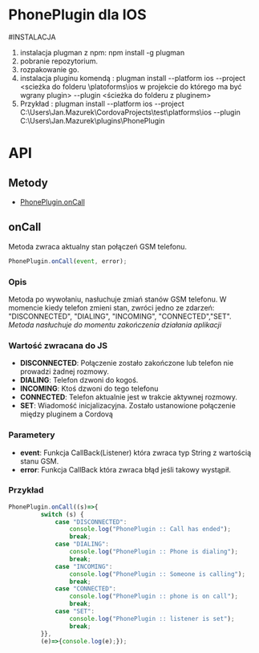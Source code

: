 # PhonePlugin dla IOS

#INSTALACJA
1. instalacja plugman z npm: npm install -g plugman
2. pobranie repozytorium.
3. rozpakowanie go.
4. instalacja pluginu komendą : plugman install --platform ios --project <scieżka do folderu \platoforms\ios w projekcie do którego ma być wgrany plugin> --plugin <ścieżka do folderu z pluginem>
5. 
    Przykład : plugman install --platform ios --project C:\Users\Jan.Mazurek\CordovaProjects\test\platforms\ios --plugin        C:\Users\Jan.Mazurek\plugins\PhonePlugin

# API

## Metody
- [PhonePlugin.onCall](#onCall)


## onCall

Metoda zwraca aktualny stan połączeń GSM telefonu.
```javascript
PhonePlugin.onCall(event, error);
```
### Opis

Metoda po wywołaniu, nasłuchuje zmiań stanów GSM telefonu. W momencie kiedy telefon zmieni stan, zwróci jedno ze zdarzeń: "DISCONNECTED", "DIALING", "INCOMING", "CONNECTED","SET".  
*Metoda nasłuchuje do momentu zakończenia działania aplikacji*

### Wartość zwracana do JS    
  - __DISCONNECTED__: Połączenie zostało zakończone lub telefon nie prowadzi żadnej rozmowy.
  - __DIALING__: Telefon dzwoni do kogoś.
  - __INCOMING__: Ktoś dzwoni do tego telefonu
  - __CONNECTED__: Telefon aktualnie jest w trakcie aktywnej rozmowy.
  - __SET__: Wiadomość inicjalizacyjna. Zostało ustanowione połączenie między pluginem a Cordovą


### Parametery

- __event__: Funkcja CallBack(Listener) która zwraca typ String z wartością stanu GSM. 
- __error__: Funkcja CallBack która zwraca błąd jeśli takowy wystąpił.

### Przykład
```javascript
PhonePlugin.onCall((s)=>{
         switch (s) {
             case "DISCONNECTED":
                 console.log("PhonePlugin :: Call has ended");
                 break;
             case "DIALING":
                 console.log("PhonePlugin :: Phone is dialing");
                 break;
             case "INCOMING":
                 console.log("PhonePlugin :: Someone is calling");
                 break;
             case "CONNECTED":
                 console.log("PhonePlugin :: phone is on call");
                 break;
             case "SET":
                 console.log("PhonePlugin :: listener is set");
                 break;
         }},
         (e)=>{console.log(e);});    
```
